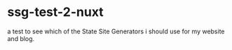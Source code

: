 # ssg-test-2-nuxt
a test to see which of the State Site Generators i should use for my website and blog.
